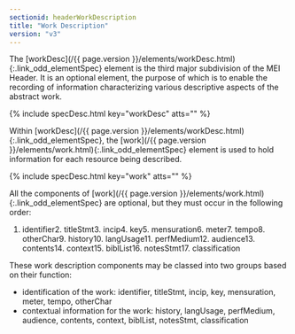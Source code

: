 ```yaml
---
sectionid: headerWorkDescription
title: "Work Description"
version: "v3"
---
```




The [workDesc](/{{ page.version }}/elements/workDesc.html){:.link_odd_elementSpec} element is the third major subdivision of the MEI Header.
It is an optional element, the purpose of which is to enable the recording of information
characterizing various descriptive aspects of the abstract work.



{% include specDesc.html key="workDesc" atts="" %}



Within [workDesc](/{{ page.version }}/elements/workDesc.html){:.link_odd_elementSpec}, the [work](/{{ page.version }}/elements/work.html){:.link_odd_elementSpec} element is used to hold
information for each resource being described.



{% include specDesc.html key="work" atts="" %}



All the components of [work](/{{ page.version }}/elements/work.html){:.link_odd_elementSpec} are optional, but they must occur in the
following order:

1. identifier2. titleStmt3. incip4. key5. mensuration6. meter7. tempo8. otherChar9. history10. langUsage11. perfMedium12. audience13. contents14. context15. biblList16. notesStmt17. classification

These work description components may be classed into two groups based on their function:

- identification of the work: identifier, titleStmt, incip, key, mensuration, meter,
tempo, otherChar
- contextual information for the work: history, langUsage, perfMedium, audience,
contents, context, biblList, notesStmt, classification

















